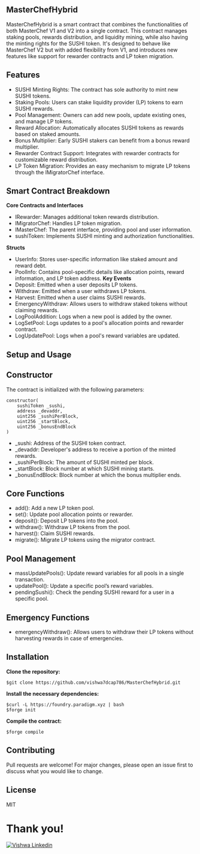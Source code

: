 ## MasterChefHybrid
MasterChefHybrid is a smart contract that combines the functionalities of both MasterChef V1 and V2 into a single contract. This contract manages staking pools, rewards distribution, and liquidity mining, while also having the minting rights for the SUSHI token. It's designed to behave like MasterChef V2 but with added flexibility from V1, and introduces new features like support for rewarder contracts and LP token migration.

## Features

* SUSHI Minting Rights: The contract has sole authority to mint new SUSHI tokens.
* Staking Pools: Users can stake liquidity provider (LP) tokens to earn SUSHI rewards.
* Pool Management: Owners can add new pools, update existing ones, and manage LP tokens.
* Reward Allocation: Automatically allocates SUSHI tokens as rewards based on staked amounts.
* Bonus Multiplier: Early SUSHI stakers can benefit from a bonus reward multiplier.
* Rewarder Contract Support: Integrates with rewarder contracts for customizable reward distribution.
* LP Token Migration: Provides an easy mechanism to migrate LP tokens through the IMigratorChef interface.

## Smart Contract Breakdown

**Core Contracts and Interfaces**

* IRewarder: Manages additional token rewards distribution.
* IMigratorChef: Handles LP token migration.
* IMasterChef: The parent interface, providing pool and user information.
* sushiToken: Implements SUSHI minting and authorization functionalities.

**Structs**

* UserInfo: Stores user-specific information like staked amount and reward debt.
* PoolInfo: Contains pool-specific details like allocation points, reward information, and LP token address.
**Key Events**
* Deposit: Emitted when a user deposits LP tokens.
* Withdraw: Emitted when a user withdraws LP tokens.
* Harvest: Emitted when a user claims SUSHI rewards.
* EmergencyWithdraw: Allows users to withdraw staked tokens without claiming rewards.
* LogPoolAddition: Logs when a new pool is added by the owner.
* LogSetPool: Logs updates to a pool's allocation points and rewarder contract.
* LogUpdatePool: Logs when a pool's reward variables are updated.

## Setup and Usage

## Constructor
    
The contract is initialized with the following parameters:

```
constructor(
    sushiToken _sushi,
    address _devaddr,
    uint256 _sushiPerBlock,
    uint256 _startBlock,
    uint256 _bonusEndBlock
)
```
* _sushi: Address of the SUSHI token contract.
* _devaddr: Developer's address to receive a portion of the minted rewards.
* _sushiPerBlock: The amount of SUSHI minted per block.
* _startBlock: Block number at which SUSHI mining starts.
* _bonusEndBlock: Block number at which the bonus multiplier ends.

## Core Functions
* add(): Add a new LP token pool.
* set(): Update pool allocation points or rewarder.
* deposit(): Deposit LP tokens into the pool.
* withdraw(): Withdraw LP tokens from the pool.
* harvest(): Claim SUSHI rewards.
* migrate(): Migrate LP tokens using the migrator contract.

## Pool Management
* massUpdatePools(): Update reward variables for all pools in a single transaction.
* updatePool(): Update a specific pool’s reward variables.
* pendingSushi(): Check the pending SUSHI reward for a user in a specific pool.

## Emergency Functions
* emergencyWithdraw(): Allows users to withdraw their LP tokens without harvesting rewards in case of emergencies.

## Installation
**Clone the repository:**
```
$git clone https://github.com/vishwa7dcap786/MasterChefHybrid.git
```

**Install the necessary dependencies:**

```
$curl -L https://foundry.paradigm.xyz | bash
$forge init
```

**Compile the contract:**

```
$forge compile
```


## Contributing
Pull requests are welcome! For major changes, please open an issue first to discuss what you would like to change.

## License
MIT

# Thank you!

[![Vishwa Linkedin](https://img.shields.io/badge/LinkedIn-0077B5?style=for-the-badge&logo=linkedin&logoColor=white)](https://www.linkedin.com/in/vishwa-445489227/)
